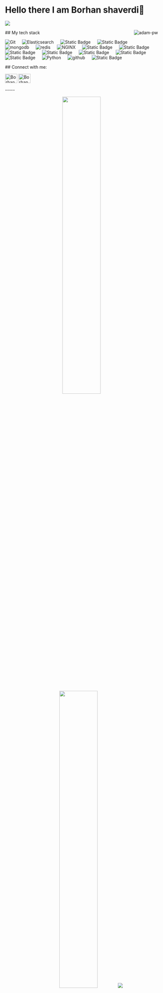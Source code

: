 # Hello there I am Borhan shaverdi👋
<!--
   **shaverdi10381/shaverdi10381** is a ✨ _special_ ✨ repository because its `README.md` (this file) appears on your GitHub profile.
   
   Here are some ideas to get you started:
   
   - 🔭 I’m currently working on ...
   - 🌱 I’m currently learning ...
   - 👯 I’m looking to collaborate on ...
   - 🤔 I’m looking for help with ...
   - 💬 Ask me about ...
   - 📫 How to reach me: ...
   - 😄 Pronouns: ...
   - ⚡ Fun fact: ...
   -->
![](https://github.com/shaverdi10381/shaverdi10381/blob/master/icons/header_.png)
<p><img align="right" src="https://github.com/Adam-pw/Adam-pw/blob/main/animation_500_kxa883sd.gif" alt="adam-pw" /></p>
## My tech stack
<p align="left"> 
   <a>
   <img alt="Git" src="https://img.shields.io/badge/-git-red?logo=git&logoColor=white"/>
   </a>
   &emsp; 
   <a> 
   <img alt="Elasticsearch" src="https://img.shields.io/badge/-ElasticSearch-brightgreen?logo=elasticsearch&logoColor=white">
   </a> 
   &emsp;
   <a>
   <img alt="Static Badge" src="https://img.shields.io/badge/Jenkins-Jenkins?style=plastic&logo=Jenkins&logoColor=white&color=red">
   </a>
     &emsp;
   <a>
   <img alt="Static Badge" src="https://img.shields.io/badge/PostgreSQL-PostgreSQL?style=plastic&logo=PostgreSQL&logoColor=blue&color=white">
   </a>
   &emsp;
   <a> 
   <img alt="mongodb" src="https://img.shields.io/badge/-mongoDb-green?logo=mongodb&logoColor=white">
   </a>
   &emsp;
   <a>
   <img alt="redis" src="https://img.shields.io/badge/-redis-red?logo=redis&logoColor=white"/>
   </a>
   &emsp;
   <a>
   <img alt="NGINX" src="https://img.shields.io/badge/-NGINX-yellow?logo=nginx&logoColor=white"/>
   </a>
   &emsp;
  <a>
    <img alt="Static Badge" src="https://img.shields.io/badge/kafka-kafka?style=plastic&logo=apachekafka&logoColor=black&color=white">
   &emsp;
  <a> 
   <img alt="Static Badge" src="https://img.shields.io/badge/kubernetes-kubernetes?style=plastic&logo=kubernetes&logoColor=white&color=blue">
   </a>
   &emsp;
   <a>
   <img alt="Static Badge" src="https://img.shields.io/badge/docker-docker?style=plastic&logo=docker&logoColor=white&color=blue">
   </a>
   &emsp;
   <a>
   <img alt="Static Badge" src="https://img.shields.io/badge/Grafana-Grafana?style=plastic&logo=Grafana&logoColor=orange&color=white">
   </a>
   &emsp;
   <a>
   <img alt="Static Badge" src="https://img.shields.io/badge/zabbix-zabbix?style=plastic&logo=zabbix&logoColor=white&color=red">
   </a>
   &emsp;
   <a>
   <img alt="Static Badge" src="https://img.shields.io/badge/Prometheus-Prometheus?style=plastic&logo=Prometheus&logoColor=orange&color=white">
   </a>
   &emsp;
   <a>
   <img alt="Static Badge" src="https://img.shields.io/badge/dotnet-dotnet?style=plastic&logo=dotnet&logoColor=white&color=purple">
   </a>
   &emsp;
   <a>
   <img alt="Python" src="https://img.shields.io/badge/Python%20-%2314354C.svg?logo=python&logoColor=white">
   </a>
   &emsp;
   <a> 
   <img alt="github" src="https://img.shields.io/badge/-GitHub-black?logo=github&logoColor=white">
   </a>
    &emsp;
    <a>
      <img alt="Static Badge" src="https://img.shields.io/badge/Keycloak-Keycloak?style=plastic&logo=Keycloak&color=black">
    </a>
</p>
## Connect with me:
<p align="left">
   <a href="https://www.linkedin.com/in/Borhan-shaverdi/" target="blank"><img align="center"
      src="https://raw.githubusercontent.com/rahuldkjain/github-profile-readme-generator/master/src/images/icons/Social/linked-in-alt.svg"
      alt="Borhan shaverdi" height="30" width="40" /></a>
   <a href="https://www.instagram.com/Borhanshaverdi/" target="blank"><img align="center"
      src="https://raw.githubusercontent.com/rahuldkjain/github-profile-readme-generator/master/src/images/icons/Social/instagram.svg"
      alt="Borhan shaverdi" height="30" width="40" /></a>
</p>
-----
<p align="center">
   <img height="50%" width="auto" src ="https://github-readme-stats.vercel.app/api?username=shaverdi10381&show_icons=true&count_private=true&theme=darcula&hide_border=true&hide=issues,contribs&bg_color=00000000">
   <img height="50%" width="auto" src ="https://github-readme-stats.vercel.app/api/top-langs/?username=shaverdi10381&layout=compact&hide_border=true&theme=darcula&bg_color=00000000&langs_count=6&hide=jupyter%20notebook,tex,css,php">
   <img src ="https://github-readme-streak-stats.herokuapp.com?user=shaverdi10381&theme=darcula&hide_border=true&background=FFFFFF00">
   <br>
   <br>
</p>
<p align="center">
   <a href="https://stackoverflow.com/users/27569491/borhan-shaverdi"><img src="https://stackoverflow.com/users/flair/27569491.png" width="208" height="58" alt="profile for Borhan Shaverdi at Stack Overflow, Q&amp;A for professional and enthusiast programmers" title="profile for Borhan Shaverdi at Stack Overflow, Q&amp;A for professional and enthusiast programmers"></a>
</p>
